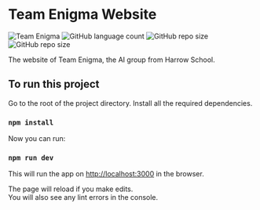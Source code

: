 # Team Enigma Website

![Team Enigma](https://img.shields.io/badge/Team%20Enigma-Harrow%20School-blue)
![GitHub language count](https://img.shields.io/github/languages/count/filamity/tewebsite) ![GitHub repo size](https://img.shields.io/github/issues/filamity/tewebsite) ![GitHub repo size](https://img.shields.io/github/last-commit/filamity/tewebsite)

The website of Team Enigma, the AI group from Harrow School.

## To run this project

Go to the root of the project directory.
Install all the required dependencies.
### `npm install`

Now you can run:
### `npm run dev`

This will run the app on [http://localhost:3000](http://localhost:3000) in the browser.

The page will reload if you make edits.\
You will also see any lint errors in the console.
